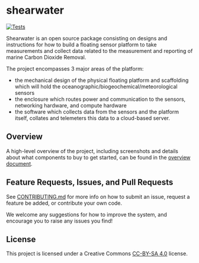 # shearwater

[![Tests](https://github.com/ebbcarbon/openalk/workflows/Tests/badge.svg)](https://github.com/ebbcarbon/openalk/actions)

Shearwater is an open source package consisting on designs and instructions for how to build a floating sensor platform to take measurements and collect data related to the measurement and reporting of marine Carbon Dioxide Removal.

The project encompasses 3 major areas of the platform:
* the mechanical design of the physical floating platform and scaffolding which will hold the oceanographic/biogeochemical/meteorological sensors
* the enclosure which routes power and communication to the sensors, networking hardware, and compute hardware
* the software which collects data from the sensors and the platform itself, collates and telemeters this data to a cloud-based server.

## Overview
A high-level overview of the project, including screenshots and details about what components to buy to get started, can be found in the [overview document](docs/overview.pdf).

## Feature Requests, Issues, and Pull Requests
See [CONTRIBUTING.md](CONTRIBUTING.md) for more info on how to submit an issue, request a feature be added, or contribute your own code.

We welcome any suggestions for how to improve the system, and encourage you to raise any issues you find!

## License
This project is licensed under a Creative Commons [CC-BY-SA 4.0](https://creativecommons.org/licenses/by-sa/4.0) license.
